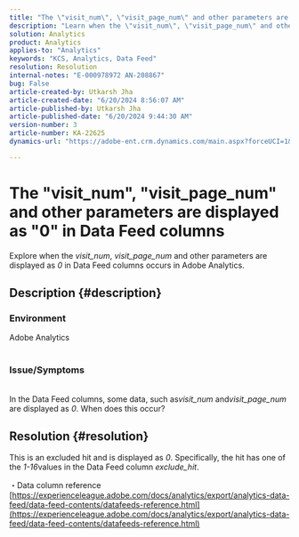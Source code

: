 ```yaml
---
title: "The \"visit_num\", \"visit_page_num\" and other parameters are displayed as \"0\" in Data Feed columns"
description: "Learn when the \"visit_num\", \"visit_page_num\" and other parameters are displayed as \"0\" in Data Feed columns occurs in Adobe Analytics."
solution: Analytics
product: Analytics
applies-to: "Analytics"
keywords: "KCS, Analytics, Data Feed"
resolution: Resolution
internal-notes: "E-000978972 AN-208867"
bug: False
article-created-by: Utkarsh Jha
article-created-date: "6/20/2024 8:56:07 AM"
article-published-by: Utkarsh Jha
article-published-date: "6/20/2024 9:44:30 AM"
version-number: 3
article-number: KA-22625
dynamics-url: "https://adobe-ent.crm.dynamics.com/main.aspx?forceUCI=1&pagetype=entityrecord&etn=knowledgearticle&id=04157dea-e22e-ef11-840a-00224809e160"

---
```

# The "visit_num", "visit_page_num" and other parameters are displayed as "0" in Data Feed columns


Explore when the *visit_num*, *visit_page_num* and other parameters are displayed as *0* in Data Feed columns occurs in Adobe Analytics.

## Description {#description}


### Environment

Adobe Analytics
<br> <br>
### Issue/Symptoms
<br>In the Data Feed columns, some data, such as*visit_num* and*visit_page_num* are displayed as *0*. When does this occur?
 

## Resolution {#resolution}


This is an excluded hit and is displayed as *0*. Specifically, the hit has one of the *1-16*values in the Data Feed column *exclude_hit*.

・Data column reference
[https://experienceleague.adobe.com/docs/analytics/export/analytics-data-feed/data-feed-contents/datafeeds-reference.html](https://experienceleague.adobe.com/docs/analytics/export/analytics-data-feed/data-feed-contents/datafeeds-reference.html)
